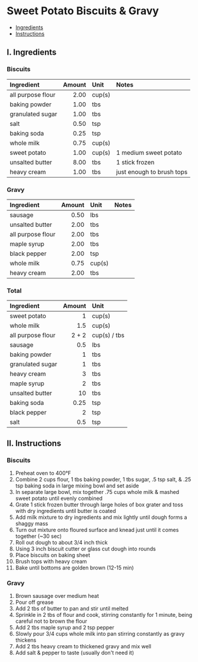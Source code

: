Sweet Potato Biscuits & Gravy
=============================

-   [Ingredients](#ingredients)
-   [Instructions](#instructions)

I. Ingredients
--------------

### Biscuits

<table>
<thead>
<tr class="header">
<th align="left">Ingredient</th>
<th align="right">Amount</th>
<th align="left">Unit</th>
<th align="left">Notes</th>
</tr>
</thead>
<tbody>
<tr class="odd">
<td align="left">all purpose flour</td>
<td align="right">2.00</td>
<td align="left">cup(s)</td>
<td align="left"></td>
</tr>
<tr class="even">
<td align="left">baking powder</td>
<td align="right">1.00</td>
<td align="left">tbs</td>
<td align="left"></td>
</tr>
<tr class="odd">
<td align="left">granulated sugar</td>
<td align="right">1.00</td>
<td align="left">tbs</td>
<td align="left"></td>
</tr>
<tr class="even">
<td align="left">salt</td>
<td align="right">0.50</td>
<td align="left">tsp</td>
<td align="left"></td>
</tr>
<tr class="odd">
<td align="left">baking soda</td>
<td align="right">0.25</td>
<td align="left">tsp</td>
<td align="left"></td>
</tr>
<tr class="even">
<td align="left">whole milk</td>
<td align="right">0.75</td>
<td align="left">cup(s)</td>
<td align="left"></td>
</tr>
<tr class="odd">
<td align="left">sweet potato</td>
<td align="right">1.00</td>
<td align="left">cup(s)</td>
<td align="left">1 medium sweet potato</td>
</tr>
<tr class="even">
<td align="left">unsalted butter</td>
<td align="right">8.00</td>
<td align="left">tbs</td>
<td align="left">1 stick frozen</td>
</tr>
<tr class="odd">
<td align="left">heavy cream</td>
<td align="right">1.00</td>
<td align="left">tbs</td>
<td align="left">just enough to brush tops</td>
</tr>
</tbody>
</table>

### Gravy

<table>
<thead>
<tr class="header">
<th align="left">Ingredient</th>
<th align="right">Amount</th>
<th align="left">Unit</th>
<th align="left">Notes</th>
</tr>
</thead>
<tbody>
<tr class="odd">
<td align="left">sausage</td>
<td align="right">0.50</td>
<td align="left">lbs</td>
<td align="left"></td>
</tr>
<tr class="even">
<td align="left">unsalted butter</td>
<td align="right">2.00</td>
<td align="left">tbs</td>
<td align="left"></td>
</tr>
<tr class="odd">
<td align="left">all purpose flour</td>
<td align="right">2.00</td>
<td align="left">tbs</td>
<td align="left"></td>
</tr>
<tr class="even">
<td align="left">maple syrup</td>
<td align="right">2.00</td>
<td align="left">tbs</td>
<td align="left"></td>
</tr>
<tr class="odd">
<td align="left">black pepper</td>
<td align="right">2.00</td>
<td align="left">tsp</td>
<td align="left"></td>
</tr>
<tr class="even">
<td align="left">whole milk</td>
<td align="right">0.75</td>
<td align="left">cup(s)</td>
<td align="left"></td>
</tr>
<tr class="odd">
<td align="left">heavy cream</td>
<td align="right">2.00</td>
<td align="left">tbs</td>
<td align="left"></td>
</tr>
</tbody>
</table>

### Total

<table>
<thead>
<tr class="header">
<th align="left">Ingredient</th>
<th align="right">Amount</th>
<th align="left">Unit</th>
</tr>
</thead>
<tbody>
<tr class="odd">
<td align="left">sweet potato</td>
<td align="right">1</td>
<td align="left">cup(s)</td>
</tr>
<tr class="even">
<td align="left">whole milk</td>
<td align="right">1.5</td>
<td align="left">cup(s)</td>
</tr>
<tr class="odd">
<td align="left">all purpose flour</td>
<td align="right">2 + 2</td>
<td align="left">cup(s) / tbs</td>
</tr>
<tr class="even">
<td align="left">sausage</td>
<td align="right">0.5</td>
<td align="left">lbs</td>
</tr>
<tr class="odd">
<td align="left">baking powder</td>
<td align="right">1</td>
<td align="left">tbs</td>
</tr>
<tr class="even">
<td align="left">granulated sugar</td>
<td align="right">1</td>
<td align="left">tbs</td>
</tr>
<tr class="odd">
<td align="left">heavy cream</td>
<td align="right">3</td>
<td align="left">tbs</td>
</tr>
<tr class="even">
<td align="left">maple syrup</td>
<td align="right">2</td>
<td align="left">tbs</td>
</tr>
<tr class="odd">
<td align="left">unsalted butter</td>
<td align="right">10</td>
<td align="left">tbs</td>
</tr>
<tr class="even">
<td align="left">baking soda</td>
<td align="right">0.25</td>
<td align="left">tsp</td>
</tr>
<tr class="odd">
<td align="left">black pepper</td>
<td align="right">2</td>
<td align="left">tsp</td>
</tr>
<tr class="even">
<td align="left">salt</td>
<td align="right">0.5</td>
<td align="left">tsp</td>
</tr>
</tbody>
</table>

II. Instructions
----------------

### Biscuits

1.  Preheat oven to 400°F
2.  Combine 2 cups flour, 1 tbs baking powder, 1 tbs sugar, .5 tsp salt,
    & .25 tsp baking soda in large mixing bowl and set aside
3.  In separate large bowl, mix together .75 cups whole milk & mashed
    sweet potato until evenly combined
4.  Grate 1 stick frozen butter through large holes of box grater and
    toss with dry ingredients until butter is coated
5.  Add milk mixture to dry ingredients and mix lightly until dough
    forms a shaggy mass
6.  Turn out mixture onto floured surface and knead just until it comes
    together (~30 sec)
7.  Roll out dough to about 3/4 inch thick
8.  Using 3 inch biscuit cutter or glass cut dough into rounds
9.  Place biscuits on baking sheet
10. Brush tops with heavy cream
11. Bake until bottoms are golden brown (12-15 min)

### Gravy

1.  Brown sausage over medium heat
2.  Pour off grease
3.  Add 2 tbs of butter to pan and stir until melted
4.  Sprinkle in 2 tbs of flour and cook, stirring constantly for 1
    minute, being careful not to brown the flour
5.  Add 2 tbs maple syrup and 2 tsp pepper
6.  Slowly pour 3/4 cups whole milk into pan stirring constantly as
    gravy thickens
7.  Add 2 tbs heavy cream to thickened gravy and mix well
8.  Add salt & pepper to taste (usually don't need it)
